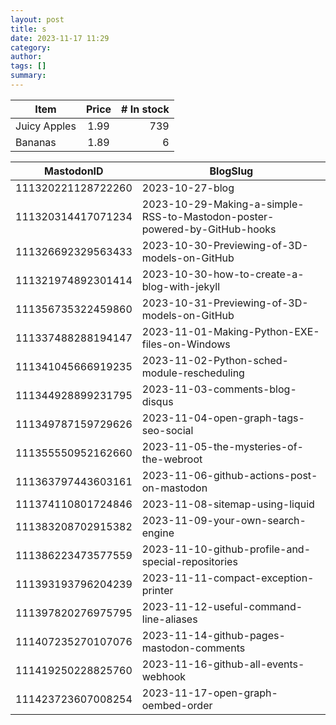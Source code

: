 ```yaml
---
layout: post
title: s
date: 2023-11-17 11:29
category: 
author: 
tags: []
summary: 
---
```


| Item         | Price | # In stock |
|--------------|:-----:|-----------:|
| Juicy Apples |  1.99 |        739 |
| Bananas      |  1.89 |          6 |

MastodonID|BlogSlug
|-|-|
111320221128722260|2023-10-27-blog
111320314417071234|2023-10-29-Making-a-simple-RSS-to-Mastodon-poster-powered-by-GitHub-hooks
111326692329563433|2023-10-30-Previewing-of-3D-models-on-GitHub
111321974892301414|2023-10-30-how-to-create-a-blog-with-jekyll
111356735322459860|2023-10-31-Previewing-of-3D-models-on-GitHub
111337488288194147|2023-11-01-Making-Python-EXE-files-on-Windows
111341045666919235|2023-11-02-Python-sched-module-rescheduling
111344928899231795|2023-11-03-comments-blog-disqus
111349787159729626|2023-11-04-open-graph-tags-seo-social
111355550952162660|2023-11-05-the-mysteries-of-the-webroot
111363797443603161|2023-11-06-github-actions-post-on-mastodon
111374110801724846|2023-11-08-sitemap-using-liquid
111383208702915382|2023-11-09-your-own-search-engine
111386223473577559|2023-11-10-github-profile-and-special-repositories
111393193796204239|2023-11-11-compact-exception-printer
111397820276975795|2023-11-12-useful-command-line-aliases
111407235270107076|2023-11-14-github-pages-mastodon-comments
111419250228825760|2023-11-16-github-all-events-webhook
111423723607008254|2023-11-17-open-graph-oembed-order
